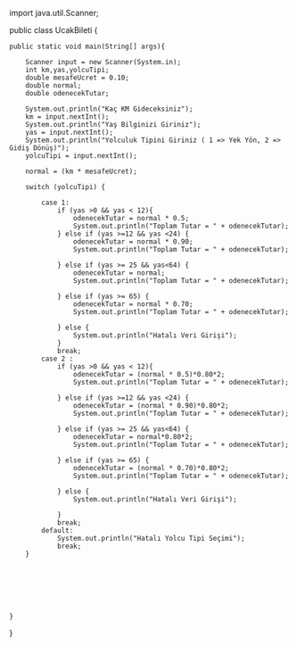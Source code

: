 import java.util.Scanner;


public class UcakBileti {

    public static void main(String[] args){

        Scanner input = new Scanner(System.in);
        int km,yas,yolcuTipi;
        double mesafeUcret = 0.10;
        double normal;
        double odenecekTutar;

        System.out.println("Kaç KM Gideceksiniz");
        km = input.nextInt();
        System.out.println("Yaş Bilginizi Giriniz");
        yas = input.nextInt();
        System.out.println("Yolculuk Tipini Giriniz ( 1 => Yek Yön, 2 => Gidiş Dönüş)");
        yolcuTipi = input.nextInt();

        normal = (km * mesafeUcret);

        switch (yolcuTipi) {

            case 1:
                if (yas >0 && yas < 12){
                    odenecekTutar = normal * 0.5;
                    System.out.println("Toplam Tutar = " + odenecekTutar);
                } else if (yas >=12 && yas <24) {
                    odenecekTutar = normal * 0.90;
                    System.out.println("Toplam Tutar = " + odenecekTutar);

                } else if (yas >= 25 && yas<64) {
                    odenecekTutar = normal;
                    System.out.println("Toplam Tutar = " + odenecekTutar);

                } else if (yas >= 65) {
                    odenecekTutar = normal * 0.70;
                    System.out.println("Toplam Tutar = " + odenecekTutar);

                } else {
                    System.out.println("Hatalı Veri Girişi");
                }
                break;
            case 2 :
                if (yas >0 && yas < 12){
                    odenecekTutar = (normal * 0.5)*0.80*2;
                    System.out.println("Toplam Tutar = " + odenecekTutar);

                } else if (yas >=12 && yas <24) {
                    odenecekTutar = (normal * 0.90)*0.80*2;
                    System.out.println("Toplam Tutar = " + odenecekTutar);

                } else if (yas >= 25 && yas<64) {
                    odenecekTutar = normal*0.80*2;
                    System.out.println("Toplam Tutar = " + odenecekTutar);

                } else if (yas >= 65) {
                    odenecekTutar = (normal * 0.70)*0.80*2;
                    System.out.println("Toplam Tutar = " + odenecekTutar);

                } else {
                    System.out.println("Hatalı Veri Girişi");

                }
                break;
            default:
                System.out.println("Hatalı Yolcu Tipi Seçimi");
                break;
        }







    }



}
